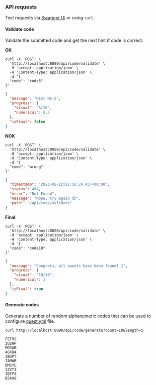 ### API requests

Test requests via [Swagger UI](http://localhost:8080/api) or using `curl`.

#### Validate code

Validate the submitted code and get the next hint if code is correct.

**OK**

```shell
curl -X 'POST' \
  'http://localhost:8080/api/code/validate' \
  -H 'accept: application/json' \
  -H 'Content-Type: application/json' \
  -d '{
  "code": "code5"
}'
```

```json
{
  "message": "Hint No 6",
  "progress": {
    "visual": "5/10",
    "numerical": 0.5
  },
  "isFinal": false
}
```

**NOK**

```shell
curl -X 'POST' \
  'http://localhost:8080/api/code/validate' \
  -H 'accept: application/json' \
  -H 'Content-Type: application/json' \
  -d '{
  "code": "wrong"
}'
```

```json
{
  "timestamp": "2023-02-22T21:56:24.437+00:00",
  "status": 404,
  "error": "Not Found",
  "message": "Nope, try again 😋",
  "path": "/api/code/validate"
}
```

**Final**

```shell
curl -X 'POST' \
  'http://localhost:8080/api/code/validate' \
  -H 'accept: application/json' \
  -H 'Content-Type: application/json' \
  -d '{
  "code": "code10"
}'
```

```json
{
  "message": "Congrats, all sweets have been found! 🎉",
  "progress": {
    "visual": "10/10",
    "numerical": 1
  },
  "isFinal": true
}
```

#### Generate codes

Generate a number of random alphanumeric codes that can be used to
configure [quest.yml](../src/main/resources/quest.yml) file.

```shell
curl http://localhost:8080/api/code/generate?count=10&length=5
```

```text
FETRS
2U2HF
MO3AB
AGXB4
1BGPT
IAMWR
DMSYL
IZVT3
3BTP3
D5AXG
```